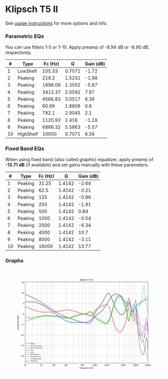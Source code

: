 # Klipsch T5 II
See [usage instructions](https://github.com/jaakkopasanen/AutoEq#usage) for more options and info.

### Parametric EQs
You can use filters 1-5 or 1-10. Apply preamp of -8.94 dB or -8.90 dB, respectively.

|   # | Type      |   Fc (Hz) |      Q |   Gain (dB) |
|-----|-----------|-----------|--------|-------------|
|   1 | LowShelf  |    105.33 | 0.7071 |       -1.72 |
|   2 | Peaking   |    219.2  | 1.5231 |       -1.98 |
|   3 | Peaking   |   1898.09 | 1.3502 |       -5.87 |
|   4 | Peaking   |   3413.37 | 2.0592 |        7.97 |
|   5 | Peaking   |   4566.83 | 3.0517 |        6.36 |
|   6 | Peaking   |     60.66 | 1.8806 |        0.8  |
|   7 | Peaking   |    792.1  | 2.9045 |        2.1  |
|   8 | Peaking   |   1120.93 | 2.416  |       -1.18 |
|   9 | Peaking   |   6866.32 | 5.5863 |       -5.57 |
|  10 | HighShelf |  10000    | 0.7071 |        6.56 |

### Fixed Band EQs
When using fixed band (also called graphic) equalizer, apply preamp of **-13.71 dB** (if available) and set gains manually with these parameters.

|   # | Type    |   Fc (Hz) |      Q |   Gain (dB) |
|-----|---------|-----------|--------|-------------|
|   1 | Peaking |     31.25 | 1.4142 |       -2.64 |
|   2 | Peaking |     62.5  | 1.4142 |       -0.21 |
|   3 | Peaking |    125    | 1.4142 |       -0.86 |
|   4 | Peaking |    250    | 1.4142 |       -1.91 |
|   5 | Peaking |    500    | 1.4142 |        0.84 |
|   6 | Peaking |   1000    | 1.4142 |       -0.54 |
|   7 | Peaking |   2000    | 1.4142 |       -6.34 |
|   8 | Peaking |   4000    | 1.4142 |       10.7  |
|   9 | Peaking |   8000    | 1.4142 |       -3.11 |
|  10 | Peaking |  16000    | 1.4142 |       13.77 |

### Graphs
![](./Klipsch%20T5%20II.png)
